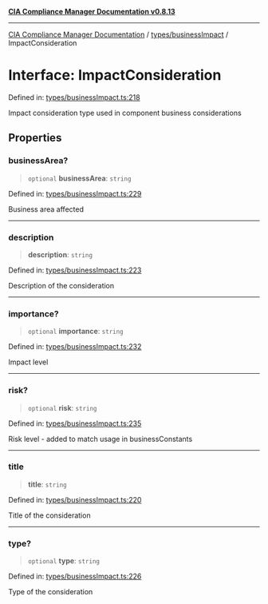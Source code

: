 [**CIA Compliance Manager Documentation v0.8.13**](../../../README.md)

***

[CIA Compliance Manager Documentation](../../../modules.md) / [types/businessImpact](../README.md) / ImpactConsideration

# Interface: ImpactConsideration

Defined in: [types/businessImpact.ts:218](https://github.com/Hack23/cia-compliance-manager/blob/2f6ce8651c6fa9a0d9c8860576f0ee67ef038efd/src/types/businessImpact.ts#L218)

Impact consideration type used in component business considerations

## Properties

### businessArea?

> `optional` **businessArea**: `string`

Defined in: [types/businessImpact.ts:229](https://github.com/Hack23/cia-compliance-manager/blob/2f6ce8651c6fa9a0d9c8860576f0ee67ef038efd/src/types/businessImpact.ts#L229)

Business area affected

***

### description

> **description**: `string`

Defined in: [types/businessImpact.ts:223](https://github.com/Hack23/cia-compliance-manager/blob/2f6ce8651c6fa9a0d9c8860576f0ee67ef038efd/src/types/businessImpact.ts#L223)

Description of the consideration

***

### importance?

> `optional` **importance**: `string`

Defined in: [types/businessImpact.ts:232](https://github.com/Hack23/cia-compliance-manager/blob/2f6ce8651c6fa9a0d9c8860576f0ee67ef038efd/src/types/businessImpact.ts#L232)

Impact level

***

### risk?

> `optional` **risk**: `string`

Defined in: [types/businessImpact.ts:235](https://github.com/Hack23/cia-compliance-manager/blob/2f6ce8651c6fa9a0d9c8860576f0ee67ef038efd/src/types/businessImpact.ts#L235)

Risk level - added to match usage in businessConstants

***

### title

> **title**: `string`

Defined in: [types/businessImpact.ts:220](https://github.com/Hack23/cia-compliance-manager/blob/2f6ce8651c6fa9a0d9c8860576f0ee67ef038efd/src/types/businessImpact.ts#L220)

Title of the consideration

***

### type?

> `optional` **type**: `string`

Defined in: [types/businessImpact.ts:226](https://github.com/Hack23/cia-compliance-manager/blob/2f6ce8651c6fa9a0d9c8860576f0ee67ef038efd/src/types/businessImpact.ts#L226)

Type of the consideration
